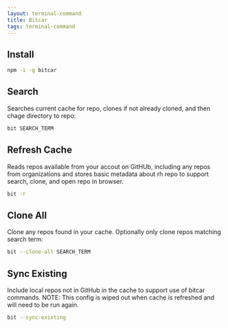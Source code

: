 ```yaml
---
layout: terminal-command
title: Bitcar
tags: terminal-command
---
```


## Install
```bash
npm -i -g bitcar
```

## Search
Searches current cache for repo, clones if not already cloned, and then chage directory to repo:
```bash
bit SEARCH_TERM
```

## Refresh Cache
Reads repos available from your accout on GitHUb, including any repos from organizations and stores basic metadata about rh repo to support search, clone, and open repo in browser.
```bash
bit -r
```

## Clone All
Clone any repos found in your cache. Optionally only clone repos matching search term:
```bash
bit --clone-all SEARCH_TERM
```

## Sync Existing
Include local repos not in GitHub in the cache to support use of bitcar commands. NOTE: This config is wiped out when cache is refreshed and will need to be run again.
```bash
bit --sync-existing
```

